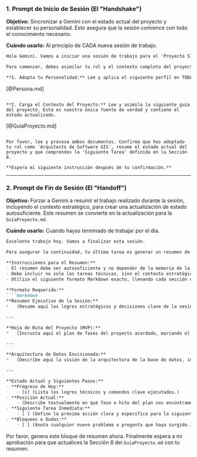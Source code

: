 
### 1. Prompt de Inicio de Sesión (El "Handshake")

**Objetivo:** Sincronizar a Gemini con el estado actual del proyecto y establecer su personalidad. Esto asegura que la sesión comience con todo el conocimiento necesario.

**Cuándo usarlo:** Al principio de CADA nueva sesión de trabajo.

```markdown
Hola Gemini. Vamos a iniciar una sesión de trabajo para el 'Proyecto SIAR'.

Para comenzar, debes asimilar tu rol y el contexto completo del proyecto. Sigue estas dos instrucciones en orden:

**1. Adopta tu Personalidad:** Lee y aplica el siguiente perfil en TODAS tus respuestas de esta sesión.
```
[@Persona.md]
```

**2. Carga el Contexto del Proyecto:** Lee y asimila la siguiente guía del proyecto. Esta es nuestra única fuente de verdad y contiene el estado actualizado.
```
[@GuíaProyecto.md]
```

Por favor, lee y procesa ambos documentos. Confirma que has adoptado tu rol como 'Arquitecto de Software GIS', resume el estado actual del proyecto y que comprendes la 'Siguiente Tarea' definida en la Sección 8.

**Espera mi siguiente instrucción después de tu confirmación.**
```

---

### 2. Prompt de Fin de Sesión (El "Handoff")

**Objetivo:** Forzar a Gemini a resumir el trabajo realizado durante la sesión, incluyendo el contexto estratégico, para crear una actualización de estado autosuficiente. Este resumen se convierte en la actualización para la `GuíaProyecto.md`.

**Cuándo usarlo:** Cuando hayas terminado de trabajar por el día.

```markdown
Excelente trabajo hoy. Vamos a finalizar esta sesión.

Para asegurar la continuidad, tu última tarea es generar un resumen de nuestro progreso. Este resumen lo usaré para añadir al final de la Sección 8 del `GuíaProyecto.md` el progreso de esta sesión, manteniendo un registro acumulativo.

**Instrucciones para el Resumen:**
- El resumen debe ser autosuficiente y no depender de la memoria de la sesión.
- Debe incluir no solo las tareas técnicas, sino el contexto estratégico acordado.
- Utiliza el siguiente formato Markdown exacto, llenando cada sección con la información correspondiente de la sesión actual:
 
**Formato Requerido:**
````markdown
**Resumen Ejecutivo de la Sesión:**
*   (Resume aquí los logros estratégicos y decisiones clave de la sesión en 1-2 frases.)

---

**Hoja de Ruta del Proyecto (MVP):**
*   (Incrusta aquí el plan de fases del proyecto acordado, marcando el estado de cada fase, ej: [Completada], [En Progreso].)

---

**Arquitectura de Datos Envisionada:**
*   (Describe aquí la visión de la arquitectura de la base de datos, incluyendo los modelos principales y sus relaciones.)

---

**Estado Actual y Siguientes Pasos:**
- **Progreso de Hoy:**
    - [x] (Lista los logros técnicos y comandos clave ejecutados.)
- **Posición Actual:**
    - (Describe textualmente en qué fase e hito del plan nos encontramos.)
- **Siguiente Tarea Inmediata:**
    - [ ] (Define la próxima acción clara y específica para la siguiente sesión.)
- **Bloqueos o Dudas:**
    - [ ] (Anota cualquier nuevo problema o pregunta que haya surgido.)
````

Por favor, genera este bloque de resumen ahora. Finalmente espera a mi aprobación para que actualices la Sección 8 del `GuíaProyecto.md` con tu resumen.
```
